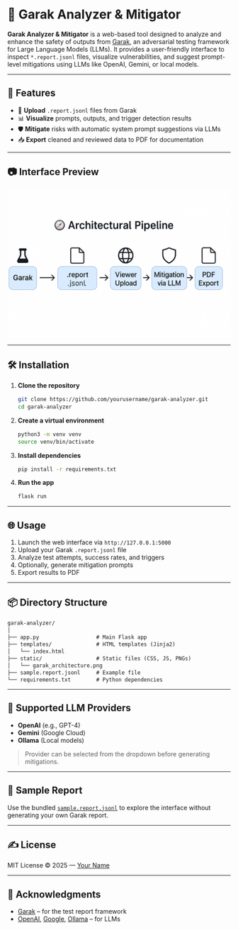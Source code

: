 # 🧪 Garak Analyzer & Mitigator

**Garak Analyzer & Mitigator** is a web-based tool designed to analyze and enhance the safety of outputs from [Garak](https://github.com/leondz/garak), an adversarial testing framework for Large Language Models (LLMs). It provides a user-friendly interface to inspect `*.report.jsonl` files, visualize vulnerabilities, and suggest prompt-level mitigations using LLMs like OpenAI, Gemini, or local models.

---

## 🚀 Features

- 📄 **Upload** `.report.jsonl` files from Garak
- 📊 **Visualize** prompts, outputs, and trigger detection results
- 🛡️ **Mitigate** risks with automatic system prompt suggestions via LLMs
- 📥 **Export** cleaned and reviewed data to PDF for documentation

---

## 📷 Interface Preview

![Architecture Diagram](static/garak_architecture.png)

---

## 🛠️ Installation

1. **Clone the repository**  
   ```bash
   git clone https://github.com/yourusername/garak-analyzer.git
   cd garak-analyzer
   ```

2. **Create a virtual environment**
   ```bash
   python3 -m venv venv
   source venv/bin/activate
   ```

3. **Install dependencies**
   ```bash
   pip install -r requirements.txt
   ```

4. **Run the app**
   ```bash
   flask run
   ```

---

## 🌐 Usage

1. Launch the web interface via `http://127.0.0.1:5000`
2. Upload your Garak `.report.jsonl` file
3. Analyze test attempts, success rates, and triggers
4. Optionally, generate mitigation prompts
5. Export results to PDF

---

## 📦 Directory Structure

```
garak-analyzer/
│
├── app.py                  # Main Flask app
├── templates/              # HTML templates (Jinja2)
│   └── index.html
├── static/                 # Static files (CSS, JS, PNGs)
│   └── garak_architecture.png
├── sample.report.jsonl     # Example file
└── requirements.txt        # Python dependencies
```

---

## 🤖 Supported LLM Providers

- **OpenAI** (e.g., GPT-4)
- **Gemini** (Google Cloud)
- **Ollama** (Local models)

> Provider can be selected from the dropdown before generating mitigations.

---

## 📄 Sample Report

Use the bundled [`sample.report.jsonl`](static/sample.report.jsonl) to explore the interface without generating your own Garak report.

---

## ✍️ License

MIT License © 2025 — [Your Name](https://github.com/huseyingulsin)

---

## 🙏 Acknowledgments

- [Garak](https://github.com/leondz/garak) – for the test report framework
- [OpenAI](https://openai.com), [Google](https://ai.google), [Ollama](https://ollama.ai) – for LLMs
